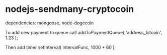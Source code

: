 # nodejs-sendmany-cryptocoin

dependencies:
mongoose, node-dogecoin

To add new payment to queue call
addToPaymentQueue( 'address_bitcoin', 1.23 );

Then add timer
setInterval( intervalFunc, 1000 * 60 );
